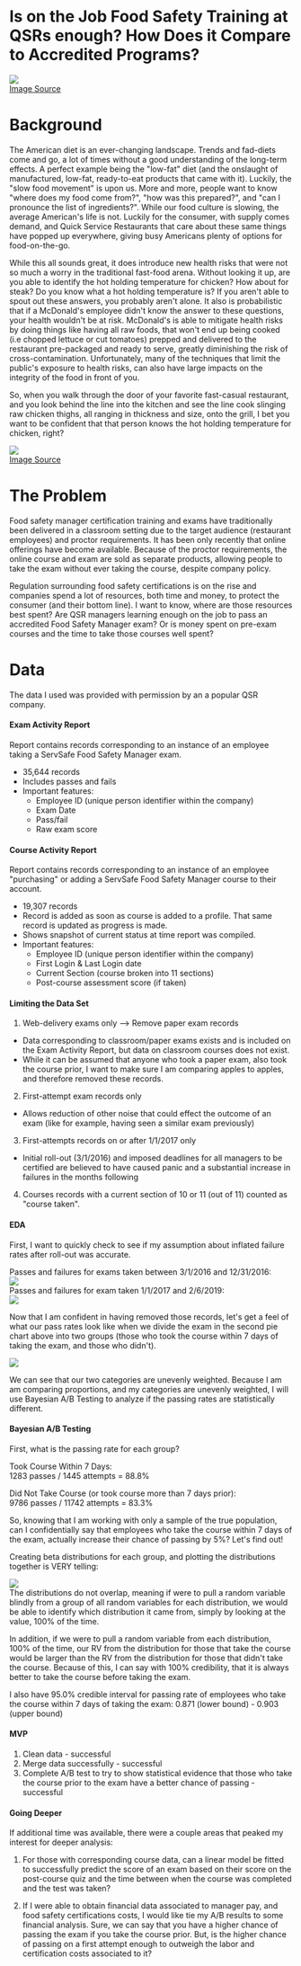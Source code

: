 # Is on the Job Food Safety Training at QSRs enough? How Does it Compare to Accredited Programs?

![](images/cross_contamination2.jpg)  
[Image Source](https://albion.ca/blog/2016/09/05/cross-contamination/)

# Background

The American diet is an ever-changing landscape. Trends and fad-diets come and go, a lot of times without a good understanding of the long-term effects. A perfect example being the "low-fat" diet (and the onslaught of manufactured, low-fat, ready-to-eat products that came with it). Luckily, the "slow food movement" is upon us. More and more, people want to know "where does my food come from?", "how was this prepared?", and "can I pronounce the list of ingredients?". While our food culture is slowing, the average American's life is not. Luckily for the consumer, with supply comes demand, and Quick Service Restaurants that care about these same things have popped up everywhere, giving busy Americans plenty of options for food-on-the-go.

While this all sounds great, it does introduce new health risks that were not so much a worry in the traditional fast-food arena. Without looking it up, are you able to identify the hot holding temperature for chicken? How about for steak? Do you know what a hot holding temperature is? If you aren't able to spout out these answers, you probably aren't alone. It also is probabilistic that if a McDonald's employee didn't know the answer to these questions, your health wouldn't be at risk. McDonald's is able to mitigate health risks by doing things like having all raw foods, that won't end up being cooked (i.e chopped lettuce or cut tomatoes) prepped and delivered to the restaurant pre-packaged and ready to serve, greatly diminishing the risk of cross-contamination. Unfortunately, many of the techniques that limit the public's exposure to health risks, can also have large impacts on the integrity of the food in front of you.

So, when you walk through the door of your favorite fast-casual restaurant, and you look behind the line into the kitchen and see the line cook slinging raw chicken thighs, all ranging in thickness and size, onto the grill, I bet you want to be confident that that person knows the hot holding temperature for chicken, right?

![](images/hot_holding2.jpg)  
[Image Source](https://southernhillshospital.com/about/newsroom/prevent-foodborne-illness-when-cooking-over-the-holidays)

# The Problem

Food safety manager certification training and exams have traditionally been delivered in a classroom setting due to the target audience (restaurant employees) and proctor requirements. It has been only recently that online offerings have become available. Because of the proctor requirements, the online course and exam are sold as separate products, allowing people to take the exam without ever taking the course, despite company policy.

Regulation surrounding food safety certifications is on the rise and companies spend a lot of resources, both time and money, to protect the consumer (and their bottom line). I want to know, where are those resources best spent? Are QSR managers learning enough on the job to pass an accredited Food Safety Manager exam? Or is money spent on pre-exam courses and the time to take those courses well spent?

# Data
The data I used was provided with permission by an a popular QSR company.

#### Exam Activity Report
Report contains records corresponding to an instance of an employee taking a ServSafe Food Safety Manager exam.
 * 35,644 records
 * Includes passes and fails
 * Important features:  
   * Employee ID (unique person identifier within the company)
   * Exam Date
   * Pass/fail
   * Raw exam score

#### Course Activity Report
Report contains records corresponding to an instance of an employee "purchasing" or adding a ServSafe Food Safety Manager course to their account.
 * 19,307 records
 * Record is added as soon as course is added to a profile. That same record is updated as progress is made.
 * Shows snapshot of current status at time report was compiled.
 * Important features:  
   * Employee ID (unique person identifier within the company)
   * First Login & Last Login date
   * Current Section (course broken into 11 sections)
   * Post-course assessment score (if taken)

#### Limiting the Data Set  
 1. Web-delivery exams only --> Remove paper exam records
   * Data corresponding to classroom/paper exams exists and is included on the Exam Activity Report, but data on classroom courses does not exist.
   * While it can be assumed that anyone who took a paper exam, also took the course prior, I want to make sure I am comparing apples to apples, and therefore removed these records.  
 2. First-attempt exam records only  
   * Allows reduction of other noise that could effect the outcome of an exam (like for example, having seen a similar exam previously)  
 3. First-attempts records on or after 1/1/2017 only  
   * Initial roll-out (3/1/2016) and imposed deadlines for all managers to be certified are believed to have caused panic and a substantial increase in failures in the months following  
 4. Courses records with a current section of 10 or 11 (out of 11) counted as "course taken".  

#### EDA
First, I want to quickly check to see if my assumption about inflated failure rates after roll-out was accurate.  

Passes and failures for exams taken between 3/1/2016 and 12/31/2016:  
![](images/pie_before.png)  
Passes and failures for exam taken 1/1/2017 and 2/6/2019:  
![](images/pie_after.png)


Now that I am confident in having removed those records, let's get a feel of what our pass rates look like when we divide the exam in the second pie chart above into two groups (those who took the course within 7 days of taking the exam, and those who didn't).

![](images/bar_plot_7days.png)

We can see that our two categories are unevenly weighted. Because I am am comparing proportions, and my categories are unevenly weighted, I will use Bayesian A/B Testing to analyze if the passing rates are statistically different.

#### Bayesian A/B Testing
First, what is the passing rate for each group?

Took Course Within 7 Days:  
1283 passes / 1445 attempts = 88.8%  

Did Not Take Course (or took course more than 7 days prior):  
9786 passes / 11742 attempts = 83.3%

So, knowing that I am working with only a sample of the true population, can I confidentially say that employees who take the course within 7 days of the exam, actually increase their chance of passing by 5%? Let's find out!

Creating beta distributions for each group, and plotting the distributions together is VERY telling:  

![](images/beta_dists_plots.png)  
The distributions do not overlap, meaning if were to pull a random variable blindly from a group of all random variables for each distribution, we would be able to identify which distribution it came from, simply by looking at the value, 100% of the time.  

In addition, if we were to pull a random variable from each distribution, 100% of the time, our RV from the distribution for those that take the course would be larger than the RV from the distribution for those that didn't take the course. Because of this, I can say with 100% credibility, that it is always better to take the course before taking the exam.  

I also have 95.0% credible interval for passing rate of employees who take the course within 7 days of taking the exam: 0.871 (lower bound) - 0.903 (upper bound)

#### MVP
1. Clean data - successful
2. Merge data successfully - successful
3. Complete A/B test to try to show statistical evidence that those who take the course prior to the exam have a better chance of passing - successful

#### Going Deeper
If additional time was available, there were a couple areas that peaked my interest for deeper analysis:  
1. For those with corresponding course data, can a linear model be fitted to successfully predict the score of an exam based on their score on the post-course quiz and the time between when the course was completed and the test was taken?

2. If I were able to obtain financial data associated to manager pay, and food safety certifications costs, I would like tie my A/B results to some financial analysis. Sure, we can say that you have a higher chance of passing the exam if you take the course prior. But, is the higher chance of passing on a first attempt enough to outweigh the labor and certification costs associated to it?
